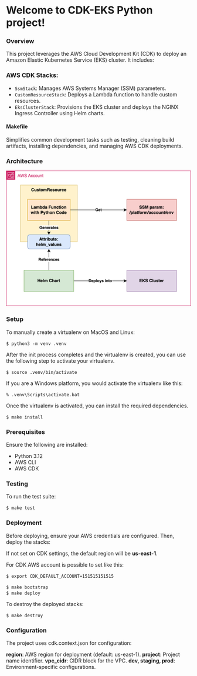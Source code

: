 # Welcome to CDK-EKS Python project!

### Overview
This project leverages the AWS Cloud Development Kit (CDK) to deploy an Amazon Elastic Kubernetes Service (EKS) cluster. It includes:

### AWS CDK Stacks:

* `SsmStack`: Manages AWS Systems Manager (SSM) parameters.
* `CustomResourceStack`: Deploys a Lambda function to handle custom resources.
* `EksClusterStack`: Provisions the EKS cluster and deploys the NGINX Ingress Controller using Helm charts.

#### Makefile

Simplifies common development tasks such as testing, cleaning build artifacts, installing dependencies, and managing AWS CDK deployments.

### Architecture

![Architecture](assets/doc/architecture.png)

### Setup

To manually create a virtualenv on MacOS and Linux:

```
$ python3 -m venv .venv
```

After the init process completes and the virtualenv is created, you can use the following
step to activate your virtualenv.

```
$ source .venv/bin/activate
```

If you are a Windows platform, you would activate the virtualenv like this:

```
% .venv\Scripts\activate.bat
```

Once the virtualenv is activated, you can install the required dependencies.

```
$ make install
```

### Prerequisites

Ensure the following are installed:

* Python 3.12
* AWS CLI
* AWS CDK

### Testing

To run the test suite:
 
```
$ make test
```

### Deployment

Before deploying, ensure your AWS credentials are configured. Then, deploy the stacks:

If not set on CDK settings, the default region will be **us-east-1**.

For CDK AWS account is possible to set like this:

```
$ export CDK_DEFAULT_ACCOUNT=151515151515
```

```
$ make bootstrap
$ make deploy
```

To destroy the deployed stacks:

```
$ make destroy
```

### Configuration

The project uses cdk.context.json for configuration:

**region**: AWS region for deployment (default: us-east-1).
**project**: Project name identifier.
**vpc_cidr**: CIDR block for the VPC.
**dev, staging, prod**: Environment-specific configurations.
